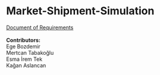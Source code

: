 # Market-Shipment-Simulation <br />
[Document of Requirements](https://drive.google.com/file/d/160I_sFw1egXCgvfKD5ggd8PUlye2Mw2X/view?usp=sharing) <br /> <br />
**Contributors:** <br />
Ege Bozdemir <br />
Mertcan Tabakoğlu <br />
Esma İrem Tek <br />
Kağan Aslancan 
